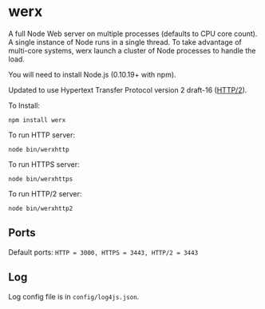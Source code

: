 werx
====

A full Node Web server on multiple processes (defaults to CPU core count). A single instance of Node runs in a single thread. To take advantage of multi-core systems, werx launch a cluster of Node processes to handle the load. 

You will need to install Node.js (0.10.19+ with npm). 

Updated to use Hypertext Transfer Protocol version 2 draft-16 ([HTTP/2]).

To Install:

```
npm install werx
``` 

To run HTTP server:

```
node bin/werxhttp
```

To run HTTPS server:

```
node bin/werxhttps
```

To run HTTP/2 server:

```
node bin/werxhttp2
```

## Ports

Default ports: `HTTP = 3000, HTTPS = 3443, HTTP/2 = 3443`

## Log

Log config file is in `config/log4js.json`. 


[HTTP/2]:(http://tools.ietf.org/html/draft-ietf-httpbis-http2-16)
